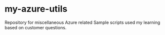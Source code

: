 # my-azure-utils

Repository for miscellaneous Azure related Sample scripts used my learning based on customer questions. 